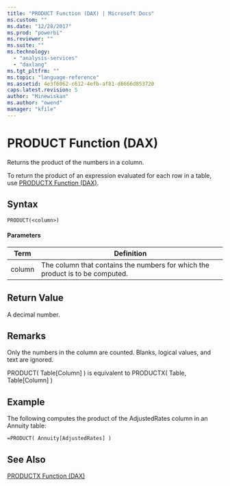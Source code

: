 ```yaml
---
title: "PRODUCT Function (DAX) | Microsoft Docs"
ms.custom: ""
ms.date: "12/28/2017"
ms.prod: "powerbi"
ms.reviewer: ""
ms.suite: ""
ms.technology: 
  - "analysis-services"
  - "daxlang"
ms.tgt_pltfrm: ""
ms.topic: "language-reference"
ms.assetid: 4e3f6062-c612-4efb-af81-d6666d853720
caps.latest.revision: 5
author: "Minewiskan"
ms.author: "owend"
manager: "kfile"
---
```

# PRODUCT Function (DAX)
  
Returns the product of the numbers in a column.  
  
To return the product of an expression evaluated for each row in a table, use [PRODUCTX Function &#40;DAX&#41;](productx-function-dax.md).  
  
## Syntax  
  
```  
PRODUCT(<column>)  
```  
  
#### Parameters  
  
|Term|Definition|  
|--------|--------------|  
|column|The column that contains the numbers for which the product is to be computed.|  
  
## Return Value  
A decimal number.  
  
## Remarks  
Only the numbers in the column are counted. Blanks, logical values, and text are ignored.  
  
PRODUCT( Table[Column] ) is equivalent to PRODUCTX( Table, Table[Column] )  
  
## Example  
The following computes the product of the AdjustedRates column in an Annuity table:  
  
```  
=PRODUCT( Annuity[AdjustedRates] )  
```  
  
## See Also  
[PRODUCTX Function &#40;DAX&#41;](productx-function-dax.md)  
  
